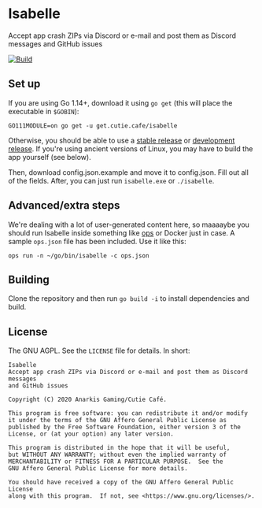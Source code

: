 # Isabelle
Accept app crash ZIPs via Discord or e-mail and post them as Discord messages and GitHub issues

[![Build](https://github.com/AnarkisGaming/isabelle/workflows/Build/badge.svg?event=push)](https://github.com/AnarkisGaming/isabelle/actions)

## Set up
If you are using Go 1.14+, download it using `go get` (this will place the executable in `$GOBIN`):

```
GO111MODULE=on go get -u get.cutie.cafe/isabelle
```

Otherwise, you should be able to use a [stable release](https://github.com/AnarkisGaming/isabelle/releases) or [development release](https://github.com/AnarkisGaming/isabelle/actions). If you're using ancient versions of Linux, you may have to build the app yourself (see below).

Then, download config.json.example and move it to config.json. Fill out all of the fields. After, you can just run `isabelle.exe` or `./isabelle`.

## Advanced/extra steps
We're dealing with a lot of user-generated content here, so maaaaybe you should run Isabelle inside something like [ops](https://ops.city) or Docker just in case. A sample `ops.json` file has been included. Use it like this:

```
ops run -n ~/go/bin/isabelle -c ops.json
```

## Building
Clone the repository and then run `go build -i` to install dependencies and build.

## License
The GNU AGPL. See the `LICENSE` file for details. In short:

```
Isabelle
Accept app crash ZIPs via Discord or e-mail and post them as Discord messages
and GitHub issues

Copyright (C) 2020 Anarkis Gaming/Cutie Café.

This program is free software: you can redistribute it and/or modify
it under the terms of the GNU Affero General Public License as
published by the Free Software Foundation, either version 3 of the
License, or (at your option) any later version.

This program is distributed in the hope that it will be useful,
but WITHOUT ANY WARRANTY; without even the implied warranty of
MERCHANTABILITY or FITNESS FOR A PARTICULAR PURPOSE.  See the
GNU Affero General Public License for more details.

You should have received a copy of the GNU Affero General Public License
along with this program.  If not, see <https://www.gnu.org/licenses/>.
```

